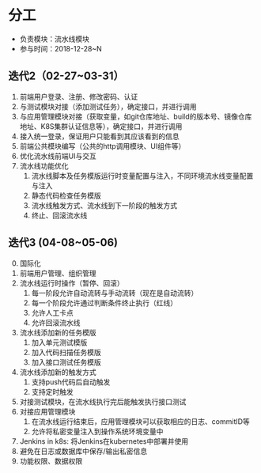# 分工

* 负责模块：流水线模块
* 参与时间：2018-12-28~N

## 迭代2（02-27~03-31）

1. 前端用户登录、注册、修改密码、认证
2. 与测试模块对接（添加测试任务），确定接口，并进行调用
3. 与应用管理模块对接（获取变量，如git仓库地址、build的版本号、镜像仓库地址、K8S集群认证信息等），确定接口，并进行调用
4. 接入统一登录，保证用户只能看到其应该看到的信息
5. 前端公共模块编写（公共的http调用模块、UI组件等）
6. 优化流水线前端UI与交互
7. 流水线功能优化
    1. 流水线脚本及任务模版运行时变量配置与注入，不同环境流水线变量配置与注入
    3. 静态代码检查任务模版
    4. 流水线触发方式、流水线到下一阶段的触发方式
    5. 终止、回滚流水线

## 迭代3 (04-08~05-06)

0. 国际化
1. 前端用户管理、组织管理
2. 流水线运行时操作（暂停、回滚）
    1. 每一阶段允许自动流转与手动流转（现在是自动流转）
    2. 每一个阶段允许通过判断条件终止执行（红线）
    3. 允许人工卡点
    4. 允许回滚流水线
3. 流水线添加新的任务模版
    1. 加入单元测试模版
    2. 加入代码扫描任务模版
    3. 加入接口测试任务模版
4. 流水线添加新的触发方式
    1. 支持push代码后自动触发
    2. 支持定时触发
5. 对接测试模块，在流水线执行完后能触发执行接口测试
6. 对接应用管理模块
    1. 在流水线运行结束后，应用管理模块可以获取相应的日志、commitID等
    2. 允许将私密变量注入到操作系统环境变量中
7. Jenkins in k8s: 将Jenkins在kubernetes中部署并使用
8. 避免在日志或数据库中保存/输出私密信息
9. 功能权限、数据权限